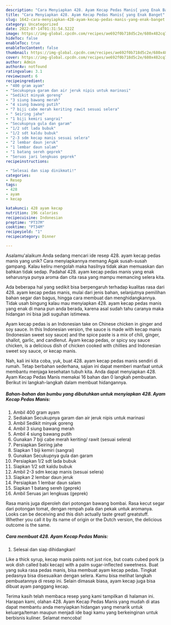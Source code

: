 ```yaml
---
description: "Cara Menyiapkan 428. Ayam Kecap Pedas Manis{ yang Enak Banget"
title: "Cara Menyiapkan 428. Ayam Kecap Pedas Manis{ yang Enak Banget"
slug: 1642-cara-menyiapkan-428-ayam-kecap-pedas-manis-yang-enak-banget
category: Uncategorized
date: 2022-07-14T01:31:54.522Z
image: https://img-global.cpcdn.com/recipes/ae692f0b718d5c2e/680x482cq70/428-ayam-kecap-pedas-manis-foto-resep-utama.jpg
hideToc: false
enableToc: true
enableTocContent: false
thumbnail: https://img-global.cpcdn.com/recipes/ae692f0b718d5c2e/680x482cq70/428-ayam-kecap-pedas-manis-foto-resep-utama.jpg
cover: https://img-global.cpcdn.com/recipes/ae692f0b718d5c2e/680x482cq70/428-ayam-kecap-pedas-manis-foto-resep-utama.jpg
author: Admin
authorAv: notfound
ratingvalue: 3.1
reviewcount: 6
recipeingredient:
- "400 gram ayam"
- "Secukupnya garam dan air jeruk nipis untuk marinasi"
- "Sedikit minyak goreng"
- "3 siung bawang merah"
- "4 siung bawang putih"
- "7 biji cabe merah keriting rawit sesuai selera"
- " Seiring jahe"
- "1 biji kemiri sangrai"
- "Secukupnya gula dan garam"
- "1/2 sdt lada bubuk"
- "1/2 sdt kaldu bubuk"
- "2-3 sdm kecap manis sesuai selera"
- "2 lembar daun jeruk"
- "1 lembar daun salam"
- "1 batang sereh geprek"
- "Seruas jari lengkuas geprek"
recipeinstructions:

- "Selesai dan siap dinikmati!"
categories:
- Resep
tags:
- 428
- ayam
- kecap

katakunci: 428 ayam kecap 
nutrition: 196 calories
recipecuisine: Indonesian
preptime: "PT37M"
cooktime: "PT34M"
recipeyield: "1"
recipecategory: Dinner

---
```



Asalamu'alaikum Anda sedang mencari ide resep 428. ayam kecap pedas manis yang unik? Cara menyiapkannya memang Agak susah-susah gampang. Kalau keliru mengolah maka hasilnya tidak akan memuaskan dan bahkan tidak sedap. Padahal 428. ayam kecap pedas manis yang enak seharusnya punya aroma dan cita rasa yang mampu memancing selera kita.


Ada beberapa hal yang sedikit bisa berpengaruh terhadap kualitas rasa dari 428. ayam kecap pedas manis, mulai dari jenis bahan, selanjutnya pemilihan bahan segar dan bagus, hingga cara membuat dan menghidangkannya. Tidak usah bingung kalau mau menyiapkan 428. ayam kecap pedas manis yang enak di mana pun anda berada, karena asal sudah tahu caranya maka hidangan ini bisa jadi suguhan istimewa.

Ayam kecap pedas is an Indonesian take on Chinese chicken in ginger and soy sauce. In this Indonesian version, the sauce is made with kecap manis (Indonesian sweet soy sauce) and the spice paste is a mix of chili, ginger, shallot, garlic, and candlenut. Ayam kecap pedas, or spicy soy sauce chicken, is a delicious dish of chicken cooked with chillies and Indonesian sweet soy sauce, or kecap manis.


Nah, kali ini kita coba, yuk, buat 428. ayam kecap pedas manis sendiri di rumah. Tetap berbahan sederhana, sajian ini dapat memberi manfaat untuk membantu menjaga kesehatan tubuh kita. Anda dapat menyiapkan 428. Ayam Kecap Pedas Manis memakai 16 bahan dan 0 langkah pembuatan. Berikut ini langkah-langkah dalam membuat hidangannya.

<!--inarticleads1-->

##### Bahan-bahan dan bumbu yang dibutuhkan untuk menyiapkan 428. Ayam Kecap Pedas Manis:

1. Ambil 400 gram ayam
1. Sediakan Secukupnya garam dan air jeruk nipis untuk marinasi
1. Ambil Sedikit minyak goreng
1. Ambil 3 siung bawang merah
1. Ambil 4 siung bawang putih
1. Gunakan 7 biji cabe merah keriting/ rawit (sesuai selera)
1. Persiapkan  Seiring jahe
1. Siapkan 1 biji kemiri (sangrai)
1. Gunakan Secukupnya gula dan garam
1. Persiapkan 1/2 sdt lada bubuk
1. Siapkan 1/2 sdt kaldu bubuk
1. Ambil 2-3 sdm kecap manis (sesuai selera)
1. Siapkan 2 lembar daun jeruk
1. Persiapkan 1 lembar daun salam
1. Siapkan 1 batang sereh (geprek)
1. Ambil Seruas jari lengkuas (geprek)


Rasa manis juga diperoleh dari potongan bawang bombai. Rasa kecut segar dari potongan tomat, dengan rempah pala dan pekak untuk aromanya. Looks can be deceiving and this dish actually taste great! greatstuff. Whether you call it by its name of origin or the Dutch version, the delicious outcome is the same. 

<!--inarticleads2-->

##### Cara membuat 428. Ayam Kecap Pedas Manis:


1. Selesai dan siap dihidangkan!

Like a thick syrup, kecap manis paints not just rice, but coats cubed pork (a wok dish called babi kecap) with a palm sugar-inflected sweetness. Buat yang suka rasa pedas manis, bisa membuat ayam kecap pedas. Tingkat pedasnya bisa disesuaikan dengan selera. Kamu bisa melihat langkah pembuatannya di resep ini. Selain dimasak biasa, ayam kecap juga bisa dibuat ayam panggang kecap. 

Terima kasih telah membaca resep yang kami tampilkan di halaman ini. Harapan kami, olahan 428. Ayam Kecap Pedas Manis yang mudah di atas dapat membantu anda menyiapkan hidangan yang menarik untuk keluarga/teman maupun menjadi ide bagi kamu yang berkeinginan untuk berbisnis kuliner. Selamat mencoba!
